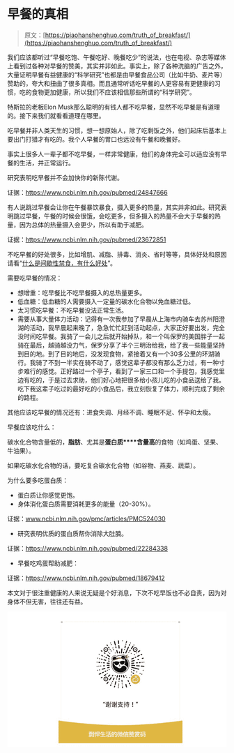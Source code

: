 # 早餐的真相

> 原文：[https://piaohanshenghuo.com/truth_of_breakfast/](https://piaohanshenghuo.com/truth_of_breakfast/)

我们应该都听过“早餐吃饱、午餐吃好、晚餐吃少”的说法，也在电视、杂志等媒体上看到过各种对早餐的赞美，其实并非如此。事实上，除了各种洗脑的广告之外，大量证明早餐有益健康的“科学研究”也都是由早餐食品公司（比如牛奶、麦片等）赞助的，夸大和扭曲了很多真相。而且通常听话吃早餐的人更容易有更健康的习惯，吃的食物更加健康，所以我们不应该相信那些所谓的“科学研究”。

特斯拉的老板Elon Musk那么聪明的有钱人都不吃早餐，显然不吃早餐是有道理的。接下来我们就看看道理在哪里。

吃早餐并非人类天生的习惯，想一想原始人，除了吃剩饭之外，他们起床后基本上要出门打猎才有吃的。我个人早餐的胃口也远没有午餐和晚餐好。

事实上很多人一辈子都不吃早餐，一样非常健康，他们的身体完全可以适应没有早餐的生活，并正常运行。

研究表明吃早餐并不会加快你的新陈代谢。

证据：https://www.ncbi.nlm.nih.gov/pubmed/24847666

有人说跳过早餐会让你在午餐暴饮暴食，摄入更多的热量，其实并非如此。研究表明跳过早餐，午餐的时候会很饿，会吃更多，但多摄入的热量不会大于早餐的热量，因为总体的热量摄入会更少，所以有助于减肥。

证据：https://www.ncbi.nlm.nih.gov/pubmed/23672851

不吃早餐的好处很多，比如增肌、减脂、排毒、消炎、省时等等，具体好处和原因请看“[什么是间歇性禁食，有什么好处](https://www.piaohanshenghuo.com/what_is_intermittent_fasting/)”。

需要吃早餐的情况：

*   想增重：吃早餐比不吃早餐摄入的总热量更多。
*   低血糖：低血糖的人需要摄入一定量的碳水化合物以免血糖过低。
*   太习惯吃早餐：不吃早餐没法正常生活。
*   需要从事大量体力活动：记得有一次我参加了早晨从上海市内骑车去苏州阳澄湖的活动，我早晨起来晚了，急急忙忙赶到活动起点，大家正好要出发，完全没时间吃早餐。我骑了一会儿之后就开始掉队，和一个叫保罗的美国胖子一起骑在最后，越骑越没力气，保罗分享了半个三明治给我，给了我一些能量坚持到目的地。到了目的地后，没发现食物，紧接着又有一个30多公里的环湖骑行。我骑了不到一半实在骑不动了，感觉这辈子都没有那么乏力过，有一种寸步难行的感觉。正好路过一个亭子，看到了一家三口和一个手提包，我感觉里边有吃的，于是过去求助，他们好心地把很多给小孩儿吃的小食品送给了我。吃下我这辈子吃过的最好吃的小食品后，我立刻恢复了体力，顺利完成了剩余的路程。

其他应该吃早餐的情况还有：进食失调、月经不调、睡眠不足、怀孕和太瘦。

早餐应该吃什么：

碳水化合物含量低的，**脂肪**、尤其是**蛋白质****含量高**的食物（如鸡蛋、坚果、牛油果）。

如果吃碳水化合物的话，要吃复合碳水化合物（如谷物、燕麦、蔬菜）。

为什么要多吃蛋白质：

*   蛋白质让你感觉更饱。
*   身体消化蛋白质需要消耗更多的能量（20-30%）。

证据：www.ncbi.nlm.nih.gov/pmc/articles/PMC524030

*   研究表明优质的蛋白质帮你消除大肚腩。

证据：https://www.ncbi.nlm.nih.gov/pubmed/22284338

*   早餐吃鸡蛋帮助减肥：

证据：https://www.ncbi.nlm.nih.gov/pubmed/18679412

本文对于很注重健康的人来说无疑是个好消息，下次不吃早饭也不必自责，因为对身体不但无害，往往还有益。

![](img/253ab21a9c1e16853784357fbee5c563.png)

